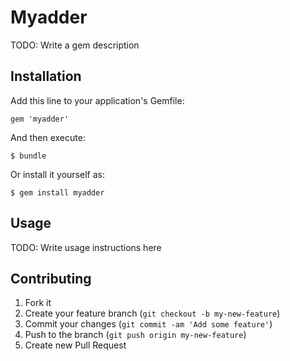 # Myadder

TODO: Write a gem description

## Installation

Add this line to your application's Gemfile:

    gem 'myadder'

And then execute:

    $ bundle

Or install it yourself as:

    $ gem install myadder

## Usage

TODO: Write usage instructions here

## Contributing

1. Fork it
2. Create your feature branch (`git checkout -b my-new-feature`)
3. Commit your changes (`git commit -am 'Add some feature'`)
4. Push to the branch (`git push origin my-new-feature`)
5. Create new Pull Request
